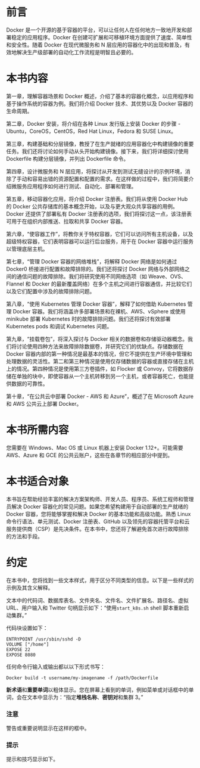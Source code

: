 # 前言

Docker 是一个开源的基于容器的平台，可以让任何人在任何地方一致地开发和部署稳定的应用程序。Docker 在创建可扩展和可移植环境方面提供了速度、简单性和安全性。随着 Docker 在现代微服务和 N 层应用的容器化中的出现和普及，有效地解决生产级部署的自动化工作流程是明智且必要的。

# 本书内容

第一章，理解容器场景和 Docker 概述，介绍了基本的容器化概念，以应用程序和基于操作系统的容器为例。我们将介绍 Docker 技术、其优势以及 Docker 容器的生命周期。

第二章，Docker 安装，将介绍在各种 Linux 发行版上安装 Docker 的步骤 - Ubuntu，CoreOS，CentOS，Red Hat Linux，Fedora 和 SUSE Linux。

第三章，构建基础和分层镜像，教授了在生产就绪的应用容器化中构建镜像的重要任务。我们还将讨论如何手动从头开始构建镜像。接下来，我们将详细探讨使用 Dockerfile 构建分层镜像，并列出 Dockerfile 命令。

第四章，设计微服务和 N 层应用，将探讨从开发到测试无缝设计的示例环境，消除了手动和容易出错的资源配置和配置的需求。在这样做的过程中，我们将简要介绍微服务应用程序如何进行测试、自动化、部署和管理。

第五章，移动容器化应用，将介绍 Docker 注册表。我们将从使用 Docker Hub 的 Docker 公共存储库的基本概念开始，以及与更大观众共享容器的用例。Docker 还提供了部署私有 Docker 注册表的选项，我们将探讨这一点，该注册表可用于在组织内部推送、拉取和共享 Docker 容器。

第六章，“使容器工作”，将教你关于特权容器，它们可以访问所有主机设备，以及超级特权容器，它们表明容器可以运行后台服务，用于在 Docker 容器中运行服务以管理底层主机。

第七章，“管理 Docker 容器的网络堆栈”，将解释 Docker 网络是如何通过 Docker0 桥接进行配置和故障排除的。我们还将探讨 Docker 网络与外部网络之间的通信问题的故障排除。我们将研究使用不同网络选项（如 Weave、OVS、Flannel 和 Docker 的最新覆盖网络）在多个主机之间进行容器通信，并比较它们以及它们配置中涉及的故障排除问题。

第八章，“使用 Kubernetes 管理 Docker 容器”，解释了如何借助 Kubernetes 管理 Docker 容器。我们将涵盖许多部署场景和在裸机、AWS、vSphere 或使用 minikube 部署 Kubernetes 时的故障排除问题。我们还将探讨有效部署 Kubernetes pods 和调试 Kubernetes 问题。

第九章，“挂载卷包”，将深入探讨与 Docker 相关的数据卷和存储驱动器概念。我们将讨论使用四种方法来故障排除数据卷，并研究它们的优缺点。存储数据在 Docker 容器内部的第一种情况是最基本的情况，但它不提供在生产环境中管理和处理数据的灵活性。第二和第三种情况是使用仅存储数据的容器或直接存储在主机上的情况。第四种情况是使用第三方卷插件，如 Flocker 或 Convoy，它将数据存储在单独的块中，即使容器从一个主机转移到另一个主机，或者容器死亡，也能提供数据的可靠性。

第十章，“在公共云中部署 Docker - AWS 和 Azure”，概述了在 Microsoft Azure 和 AWS 公共云上部署 Docker。

# 本书所需内容

您需要在 Windows、Mac OS 或 Linux 机器上安装 Docker 1.12+。可能需要 AWS、Azure 和 GCE 的公共云账户，这些在各章节的相应部分中提到。

# 本书适合对象

本书旨在帮助经验丰富的解决方案架构师、开发人员、程序员、系统工程师和管理员解决 Docker 容器化的常见问题。如果您希望构建用于自动部署的生产就绪的 Docker 容器，您将能够掌握和解决 Docker 的基本功能和高级功能。熟悉 Linux 命令行语法、单元测试、Docker 注册表、GitHub 以及领先的容器托管平台和云服务提供商（CSP）是先决条件。在本书中，您还将了解避免首次进行故障排除的方法和手段。

# 约定

在本书中，您将找到一些文本样式，用于区分不同类型的信息。以下是一些样式的示例及其含义解释。

文本中的代码词、数据库表名、文件夹名、文件名、文件扩展名、路径名、虚拟 URL、用户输入和 Twitter 句柄显示如下：“使用`start_k8s.sh` shell 脚本重新启动集群。”

代码块设置如下：

```
ENTRYPOINT /usr/sbin/sshd -D 
VOLUME ["/home"] 
EXPOSE 22 
EXPOSE 8080
```

任何命令行输入或输出都以以下形式书写：

```
Docker build -t username/my-imagename -f /path/Dockerfile

```

**新术语**和**重要单词**以粗体显示。您在屏幕上看到的单词，例如菜单或对话框中的单词，会在文本中显示为：“指定**堆栈名称**、**密钥对**和集群 3。”

### 注意

警告或重要说明显示在这样的框中。

### 提示

提示和技巧显示如下。
